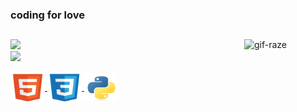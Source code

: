 ### coding for love 
##
<img align="right" alt="gif-raze" height="130" width="130" src="https://c.tenor.com/lSflRMQECFYAAAAd/sage-valorant.gif">
<div align="left">
  <a href="https://github.com/kevenborges">
  <img height="180em" src="https://github-readme-stats.vercel.app/api?username=kevenborges&show_icons=true&theme=cobalt&include_all_commits=true&count_private=true"/>
    <br>
  <img height="180em" src="https://github-readme-stats.vercel.app/api/top-langs/?username=kevenborges&layout=compact&langs_count=7&theme=cobalt"/>
</div>
  
<div style="display: inline_block"><br>
  <img align="center" alt="Keven-HTML" height="45" width="55" src="https://raw.githubusercontent.com/devicons/devicon/master/icons/html5/html5-original.svg">
  <img align="center" alt="Keven-CSS" height="45" width="55" src="https://raw.githubusercontent.com/devicons/devicon/master/icons/css3/css3-original.svg">
  <img align="center" alt="Keven-Python" height="45" width="55" src="https://raw.githubusercontent.com/devicons/devicon/master/icons/python/python-original.svg">
</div>
